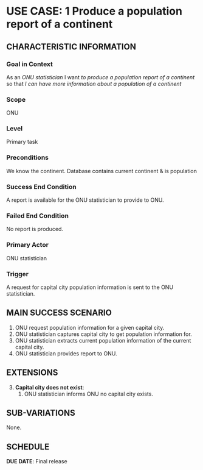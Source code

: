 # USE CASE: 1  Produce a population report of a continent

## CHARACTERISTIC INFORMATION

### Goal in Context

As an *ONU statistician* I want *to produce a population report of a continent* so that *I can have more information about a population of a continent*

### Scope

ONU

### Level

Primary task

### Preconditions

We know the continent.  Database contains current continent & is population

### Success End Condition

A report is available for the ONU statistician to provide to ONU.

### Failed End Condition

No report is produced.

### Primary Actor

ONU statistician

### Trigger

A request for capital city population information is sent to the ONU statistician.

## MAIN SUCCESS SCENARIO

1. ONU request population information for a given capital city.
2. ONU statistician captures capital city to get population information for.
3. ONU statistician extracts current population information of the current capital city.
4. ONU statistician provides report to ONU.

## EXTENSIONS

3. **Capital city does not exist**:
    1. ONU statistician informs ONU no capital city exists.

## SUB-VARIATIONS

None.

## SCHEDULE

**DUE DATE**: Final release 
